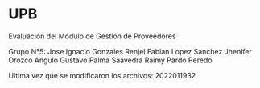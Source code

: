 # UPB
Evaluación del Módulo de Gestión de Proveedores

Grupo N°5:
Jose Ignacio Gonzales Renjel
Fabian Lopez Sanchez
Jhenifer Orozco Angulo
Gustavo Palma Saavedra
Raimy Pardo Peredo



Ultima vez que se modificaron los archivos: 2022011932
